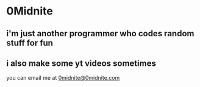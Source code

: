 # 0Midnite
## i'm just another programmer who codes random stuff for fun
## i also make some yt videos sometimes

you can email me at [0midnite@0midnite.com](mailto:0midnite@0midnite.com)
